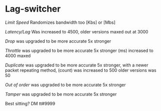 # Lag-switcher
*Limit Speed* Randomizes bandwidth too [Kbs] or [Mbs]

*Latency/Lag* Was increased to 4500, older versions maxed out at 3000 

*Drop* was upgraded to be more accurate 5x stronger

*Throttle* was upgraded to be more accurate 5x stronger (ms) increased to 4000 maxed

*Duplicate* was upgraded to be more accurate 5x stronger, with a newer packet repeating method, (count) was increased to 500 older versions was 50

*Out of order* was upgraded to be more accurate 5x stronger

*Tamper* was upgraded to be more accurate 5x stronger

Best sitting?
DM tt#9999
